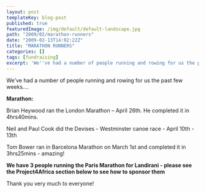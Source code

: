 ```yaml
---
layout: post
templateKey: blog-post
published: true
featuredImage: /img/default/default-landscape.jpg
path: "2009/02/marathon-runners"
date: "2009-02-13T14:02:22Z"
title: "MARATHON RUNNERS"
categories: []
tags: [fundraising]
excerpt: 'We''ve had a number of people running and rowing for us the past few weeks....<span style="font-wei...'
---
```


We've had a number of people running and rowing for us the past few weeks....

<span style="font-weight: bold;">Marathon:</span>

Brian Heywood ran the London Marathon – April 26th. He completed it in 4hrs40mins.

Neil and Paul Cook did the Devises - Westminster canoe race - April 10th - 13th

Tom Bower ran in Barcelona Marathon on March 1st and completed it in 3hrs25mins - amazing!

<span style="font-weight: bold;">We have 3 people running the Paris Marathon for Landirani - please see the Project4Africa section below to see how to sponsor them</span>

Thank you very much to everyone!
